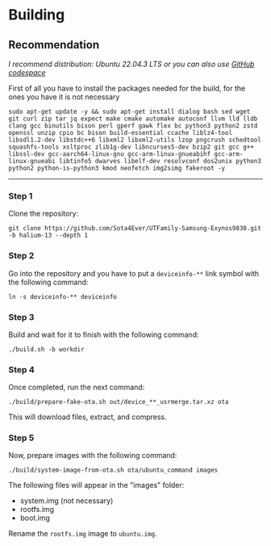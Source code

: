 # Building

## Recommendation

*I recommend distribution: Ubuntu 22.04.3 LTS*
*or you can also use [GitHub codespace](https://github.com/features/codespaces)*

First of all you have to install the packages needed for the build, for the ones you have it is not necessary

```
sudo apt-get update -y && sudo apt-get install dialog bash sed wget git curl zip tar jq expect make cmake automake autoconf llvm lld lldb clang gcc binutils bison perl gperf gawk flex bc python3 python2 zstd openssl unzip cpio bc bison build-essential ccache liblz4-tool libsdl1.2-dev libstdc++6 libxml2 libxml2-utils lzop pngcrush schedtool squashfs-tools xsltproc zlib1g-dev libncurses5-dev bzip2 git gcc g++ libssl-dev gcc-aarch64-linux-gnu gcc-arm-linux-gnueabihf gcc-arm-linux-gnueabi libtinfo5 dwarves libelf-dev resolvconf dos2unix python3 python2 python-is-python3 kmod neofetch img2simg fakeroot -y
```
----------------------

### Step 1
Clone the repository:
```
git clone https://github.com/Sota4Ever/UTFamily-Samsung-Exynos9830.git -b halium-13 --depth 1
```
### Step 2
Go into the repository and you have to put a `deviceinfo-**` link symbol with the following command:
```
ln -s deviceinfo-** deviceinfo
```

### Step 3
Build and wait for it to finish with the following command:
```
./build.sh -b workdir
```

### Step 4
Once completed, run the next command:
```
./build/prepare-fake-ota.sh out/device_**_usrmerge.tar.xz ota
```

This will download files, extract, and compress.

### Step 5
Now, prepare images with the following command:
```
./build/system-image-from-ota.sh ota/ubuntu_command images
```

The following files will appear in the "images" folder:

 - system.img (not necessary)
 - rootfs.img            
 - boot.img

Rename the `rootfs.img` image to `ubuntu.img`.
